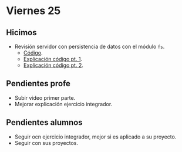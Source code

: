 # Viernes 25

## Hicimos

- Revisión servidor con persistencia de datos con el módulo `fs`.
    - [Código](https://github.com/NormanPerrin/node-sample-crud-server).
    - [Explicación código pt. 1](https://youtu.be/k2r1TjCpxmU).
    - [Explicación código pt. 2](https://youtu.be/n07tm3Immlw).

## Pendientes profe

- Subir video primer parte.
- Mejorar explicación ejercicio integrador.

## Pendientes alumnos

- Seguir ocn ejercicio integrador, mejor si es aplicado a su proyecto.
- Seguir con sus proyectos.
